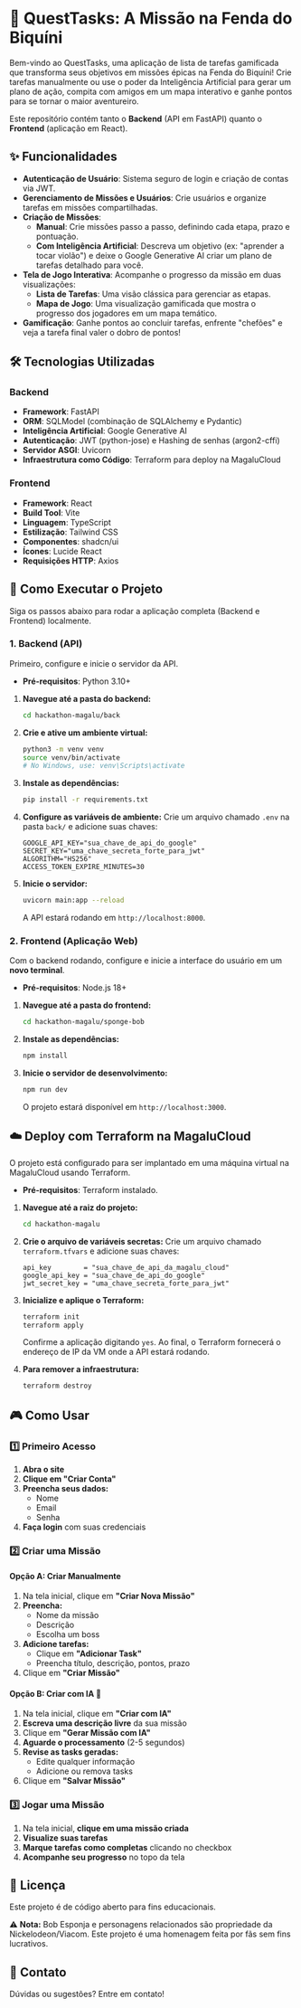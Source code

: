 
# 🍍 QuestTasks: A Missão na Fenda do Biquíni

Bem-vindo ao QuestTasks, uma aplicação de lista de tarefas gamificada que transforma seus objetivos em missões épicas na Fenda do Biquíni\! Crie tarefas manualmente ou use o poder da Inteligência Artificial para gerar um plano de ação, compita com amigos em um mapa interativo e ganhe pontos para se tornar o maior aventureiro.

Este repositório contém tanto o **Backend** (API em FastAPI) quanto o **Frontend** (aplicação em React).

## ✨ Funcionalidades

  * **Autenticação de Usuário**: Sistema seguro de login e criação de contas via JWT.
  * **Gerenciamento de Missões e Usuários**: Crie usuários e organize tarefas em missões compartilhadas.
  * **Criação de Missões**:
      * **Manual**: Crie missões passo a passo, definindo cada etapa, prazo e pontuação.
      * **Com Inteligência Artificial**: Descreva um objetivo (ex: "aprender a tocar violão") e deixe o Google Generative AI criar um plano de tarefas detalhado para você.
  * **Tela de Jogo Interativa**: Acompanhe o progresso da missão em duas visualizações:
      * **Lista de Tarefas**: Uma visão clássica para gerenciar as etapas.
      * **Mapa de Jogo**: Uma visualização gamificada que mostra o progresso dos jogadores em um mapa temático.
  * **Gamificação**: Ganhe pontos ao concluir tarefas, enfrente "chefões" e veja a tarefa final valer o dobro de pontos\!

## 🛠️ Tecnologias Utilizadas

### Backend

  * **Framework**: FastAPI
  * **ORM**: SQLModel (combinação de SQLAlchemy e Pydantic)
  * **Inteligência Artificial**: Google Generative AI
  * **Autenticação**: JWT (python-jose) e Hashing de senhas (argon2-cffi)
  * **Servidor ASGI**: Uvicorn
  * **Infraestrutura como Código**: Terraform para deploy na MagaluCloud

### Frontend

  * **Framework**: React
  * **Build Tool**: Vite
  * **Linguagem**: TypeScript
  * **Estilização**: Tailwind CSS
  * **Componentes**: shadcn/ui
  * **Ícones**: Lucide React
  * **Requisições HTTP**: Axios



## 🚀 Como Executar o Projeto

Siga os passos abaixo para rodar a aplicação completa (Backend e Frontend) localmente.

### 1\. Backend (API)

Primeiro, configure e inicie o servidor da API.

  * **Pré-requisitos**: Python 3.10+

<!-- end list -->

1.  **Navegue até a pasta do backend:**

    ```bash
    cd hackathon-magalu/back
    ```

2.  **Crie e ative um ambiente virtual:**

    ```bash
    python3 -m venv venv
    source venv/bin/activate
    # No Windows, use: venv\Scripts\activate
    ```

3.  **Instale as dependências:**

    ```bash
    pip install -r requirements.txt
    ```

4.  **Configure as variáveis de ambiente:**
    Crie um arquivo chamado `.env` na pasta `back/` e adicione suas chaves:

    ```env
    GOOGLE_API_KEY="sua_chave_de_api_do_google"
    SECRET_KEY="uma_chave_secreta_forte_para_jwt"
    ALGORITHM="HS256"
    ACCESS_TOKEN_EXPIRE_MINUTES=30
    ```

5.  **Inicie o servidor:**

    ```bash
    uvicorn main:app --reload
    ```

    A API estará rodando em `http://localhost:8000`.

### 2\. Frontend (Aplicação Web)

Com o backend rodando, configure e inicie a interface do usuário em um **novo terminal**.

  * **Pré-requisitos**: Node.js 18+

<!-- end list -->

1.  **Navegue até a pasta do frontend:**

    ```bash
    cd hackathon-magalu/sponge-bob
    ```

2.  **Instale as dependências:**

    ```bash
    npm install
    ```

3.  **Inicie o servidor de desenvolvimento:**

    ```bash
    npm run dev
    ```

    O projeto estará disponível em `http://localhost:3000`.

## ☁️ Deploy com Terraform na MagaluCloud

O projeto está configurado para ser implantado em uma máquina virtual na MagaluCloud usando Terraform.

  * **Pré-requisitos**: Terraform instalado.

<!-- end list -->

1.  **Navegue até a raiz do projeto:**

    ```bash
    cd hackathon-magalu
    ```

2.  **Crie o arquivo de variáveis secretas:**
    Crie um arquivo chamado `terraform.tfvars` e adicione suas chaves:

    ```hcl
    api_key        = "sua_chave_de_api_da_magalu_cloud"
    google_api_key = "sua_chave_de_api_do_google"
    jwt_secret_key = "uma_chave_secreta_forte_para_jwt"
    ```

3.  **Inicialize e aplique o Terraform:**

    ```bash
    terraform init
    terraform apply
    ```

    Confirme a aplicação digitando `yes`. Ao final, o Terraform fornecerá o endereço de IP da VM onde a API estará rodando.

4.  **Para remover a infraestrutura:**

    ```bash
    terraform destroy
    ```


## 🎮 Como Usar

### 1️⃣ Primeiro Acesso

1. **Abra o site**
2. **Clique em "Criar Conta"**
3. **Preencha seus dados:**
   - Nome
   - Email
   - Senha
4. **Faça login** com suas credenciais

### 2️⃣ Criar uma Missão

#### Opção A: Criar Manualmente
1. Na tela inicial, clique em **"Criar Nova Missão"**
2. **Preencha:**
   - Nome da missão
   - Descrição
   - Escolha um boss
3. **Adicione tarefas:**
   - Clique em **"Adicionar Task"**
   - Preencha título, descrição, pontos, prazo
4. Clique em **"Criar Missão"**

#### Opção B: Criar com IA 🤖
1. Na tela inicial, clique em **"Criar com IA"**
2. **Escreva uma descrição livre** da sua missão
3. Clique em **"Gerar Missão com IA"**
4. **Aguarde o processamento** (2-5 segundos)
5. **Revise as tasks geradas:**
   - Edite qualquer informação
   - Adicione ou remova tasks
6. Clique em **"Salvar Missão"**

### 3️⃣ Jogar uma Missão

1. Na tela inicial, **clique em uma missão criada**
2. **Visualize suas tarefas**
3. **Marque tarefas como completas** clicando no checkbox
4. **Acompanhe seu progresso** no topo da tela

## 📝 Licença

Este projeto é de código aberto para fins educacionais.

⚠️ **Nota:** Bob Esponja e personagens relacionados são propriedade da Nickelodeon/Viacom. Este projeto é uma homenagem feita por fãs sem fins lucrativos.

## 💬 Contato

Dúvidas ou sugestões? Entre em contato!
